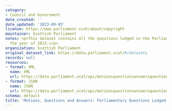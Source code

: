 ```yaml
---
category:
- Council and Government
date_created: ''
date_updated: '2023-09-03'
license: https://www.parliament.scot/about/copyright
maintainer: Scottish Parliament
notes: <p>This dataset contains all the questions lodged in the Parliament during
  the year of 2013.</p>
organization: Scottish Parliament
original_dataset_link: https://data.parliament.scot/#/datasets
records: null
resources:
- format: XML
  name: XML
  url: https://data.parliament.scot/api/motionsquestionsanswersquestions?year=2013
- format: JSON
  name: JSON
  url: https://data.parliament.scot/api/motionsquestionsanswersquestions?year=2013
schema: default
title: 'Motions, Questions and Answers: Parliamentary Questions Lodged (2013)'
---
```


